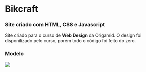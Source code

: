 # Bikcraft

### Site criado com HTML, CSS e Javascript

Site criado para o curso de **Web Design** da Origamid. O design foi disponilizado pelo curso, porém todo o código foi feito do zero.

### Modelo

![](https://github.com/CeciliaBraz/Bikcraft/blob/master/Web/img/Bikcraft.gif)
